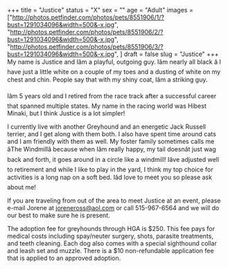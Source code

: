 +++
title = "Justice"
status = "X"
sex = ""
age = "Adult"
images = ["http://photos.petfinder.com/photos/pets/8551906/1/?bust=1291034096&width=500&-x.jpg",
"http://photos.petfinder.com/photos/pets/8551906/2/?bust=1291034096&width=500&-x.jpg",
"http://photos.petfinder.com/photos/pets/8551906/3/?bust=1291034096&width=500&-x.jpg",
]
draft = false
slug = "Justice"
+++
My name is Justice and Iâm a playful, outgoing guy. Iâm nearly all black â I have just a little white on a couple of my toes and a dusting of white on my chest and chin. People say that with my shiny coat, Iâm a striking guy. 

Iâm 5 years old and I retired from the race track after a successful career that spanned multiple states. My name in the racing world was Hibest Minaki, but I think Justice is a lot simpler! 

I currently live with another Greyhound and an energetic Jack Russell terrier, and I get along with them both. I also have spent time around cats and I am friendly with them as well. My foster family sometimes calls me âThe Windmillâ because when Iâm really happy, my tail doesnât just wag back and forth, it goes around in a circle like a windmill! Iâve adjusted well to retirement and while I like to play in the yard, I think my top choice for activities is a long nap on a soft bed. Iâd love to meet you so please ask about me! 


  If you are traveling from out of the area to meet Justice at an event, please e-mail Jorene at joreneross@aol.com or call 515-967-6564 and we will do our best to make sure he is present.

The adoption fee for greyhounds through HGA is $250. This fee pays for medical costs including spay/neuter surgery, shots, parasite treatments, and teeth cleaning. Each dog also comes with a special sighthound collar and leash set and muzzle. There is a $10 non-refundable application fee that is applied to an approved adoption.
